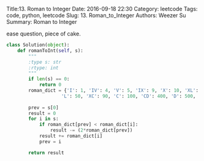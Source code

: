Title:13. Roman to Integer 
Date: 2016-09-18 22:30
Category: leetcode
Tags: code, python, leetcode
Slug: 13. Roman_to_Integer 
Authors: Weezer Su
Summary: Roman to Integer

ease question, piece of cake.


```python
class Solution(object):
    def romanToInt(self, s):
        """
        :type s: str
        :rtype: int
        """
        if len(s) == 0:
            return 0
        roman_dict = {'I': 1, 'IV': 4, 'V': 5, 'IX': 9, 'X': 10, 'XL': 40,
                    'L': 50, 'XC': 90, 'C': 100, 'CD': 400, 'D': 500, 'CM': 900, 'M': 1000}
                    
        prev = s[0]
        result = 0
        for i in s:
            if roman_dict[prev] < roman_dict[i]:
                result -= (2*roman_dict[prev])
            result += roman_dict[i]
            prev = i

        return result
```
